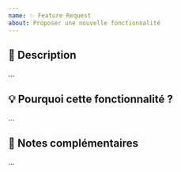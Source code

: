 ```yaml
---
name: ✨ Feature Request
about: Proposer une nouvelle fonctionnalité
---
```


## 📌 Description

...

## 💡 Pourquoi cette fonctionnalité ?

...

## 📎 Notes complémentaires

...
